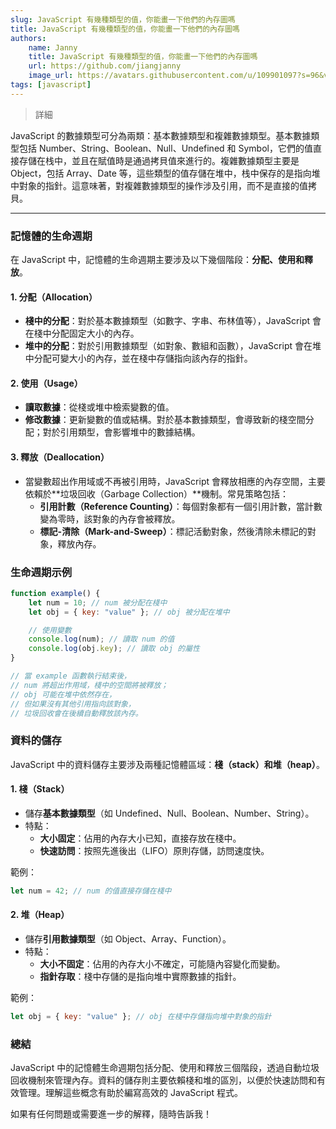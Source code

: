 ```yaml
---
slug: JavaScript 有幾種類型的值，你能畫一下他們的內存圖嗎
title: JavaScript 有幾種類型的值，你能畫一下他們的內存圖嗎
authors:
    name: Janny
    title: JavaScript 有幾種類型的值，你能畫一下他們的內存圖嗎
    url: https://github.com/jiangjanny
    image_url: https://avatars.githubusercontent.com/u/109901097?s=96&v=4
tags: [javascript]
---
```


<!-- MDN memory management -->
> 詳細

JavaScript 的數據類型可分為兩類：基本數據類型和複雜數據類型。基本數據類型包括 Number、String、Boolean、Null、Undefined 和 Symbol，它們的值直接存儲在栈中，並且在賦值時是通過拷貝值來進行的。複雜數據類型主要是 Object，包括 Array、Date 等，這些類型的值存儲在堆中，栈中保存的是指向堆中對象的指針。這意味著，對複雜數據類型的操作涉及引用，而不是直接的值拷貝。

---

### 記憶體的生命週期
在 JavaScript 中，記憶體的生命週期主要涉及以下幾個階段：**分配、使用和釋放**。

#### 1. 分配（Allocation）
- **棧中的分配**：對於基本數據類型（如數字、字串、布林值等），JavaScript 會在棧中分配固定大小的內存。
- **堆中的分配**：對於引用數據類型（如對象、數組和函數），JavaScript 會在堆中分配可變大小的內存，並在棧中存儲指向該內存的指針。

#### 2. 使用（Usage）
- **讀取數據**：從棧或堆中檢索變數的值。
- **修改數據**：更新變數的值或結構。對於基本數據類型，會導致新的棧空間分配；對於引用類型，會影響堆中的數據結構。

#### 3. 釋放（Deallocation）
- 當變數超出作用域或不再被引用時，JavaScript 會釋放相應的內存空間，主要依賴於**垃圾回收（Garbage Collection）**機制。常見策略包括：
  - **引用計數（Reference Counting）**：每個對象都有一個引用計數，當計數變為零時，該對象的內存會被釋放。
  - **標記-清除（Mark-and-Sweep）**：標記活動對象，然後清除未標記的對象，釋放內存。

### 生命週期示例
```javascript
function example() {
    let num = 10; // num 被分配在棧中
    let obj = { key: "value" }; // obj 被分配在堆中

    // 使用變數
    console.log(num); // 讀取 num 的值
    console.log(obj.key); // 讀取 obj 的屬性
}

// 當 example 函數執行結束後，
// num 將超出作用域，棧中的空間將被釋放；
// obj 可能在堆中依然存在，
// 但如果沒有其他引用指向該對象，
// 垃圾回收會在後續自動釋放該內存。
```

### 資料的儲存
JavaScript 中的資料儲存主要涉及兩種記憶體區域：**棧（stack）**和**堆（heap）**。

#### 1. 棧（Stack）
- 儲存**基本數據類型**（如 Undefined、Null、Boolean、Number、String）。
- 特點：
  - **大小固定**：佔用的內存大小已知，直接存放在棧中。
  - **快速訪問**：按照先進後出（LIFO）原則存儲，訪問速度快。

範例：
```javascript
let num = 42; // num 的值直接存儲在棧中
```

#### 2. 堆（Heap）
- 儲存**引用數據類型**（如 Object、Array、Function）。
- 特點：
  - **大小不固定**：佔用的內存大小不確定，可能隨內容變化而變動。
  - **指針存取**：棧中存儲的是指向堆中實際數據的指針。

範例：
```javascript
let obj = { key: "value" }; // obj 在棧中存儲指向堆中對象的指針
```

### 總結
JavaScript 中的記憶體生命週期包括分配、使用和釋放三個階段，透過自動垃圾回收機制來管理內存。資料的儲存則主要依賴棧和堆的區別，以便於快速訪問和有效管理。理解這些概念有助於編寫高效的 JavaScript 程式。

如果有任何問題或需要進一步的解釋，隨時告訴我！